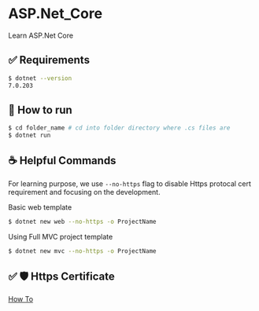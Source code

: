 # ASP.Net_Core
Learn ASP.Net Core
## :white_check_mark: Requirements ##
```bash
$ dotnet --version
7.0.203
```
## :checkered_flag: How to run ##
```bash
$ cd folder_name # cd into folder directory where .cs files are
$ dotnet run
```
## :coffee: Helpful Commands ##
For learning purpose, we use `--no-https` flag to disable Https protocal cert requirement and focusing on the development.

Basic web template
```bash
$ dotnet new web --no-https -o ProjectName
```
Using Full MVC project template
```bash
$ dotnet new mvc --no-https -o ProjectName
```
## :white_check_mark: :shield: Https Certificate ##
[How To](https://learn.microsoft.com/en-us/aspnet/core/tutorials/first-mvc-app/start-mvc?WT.mc_id=dotnet-35129-website&view=aspnetcore-7.0&tabs=visual-studio-code) 
